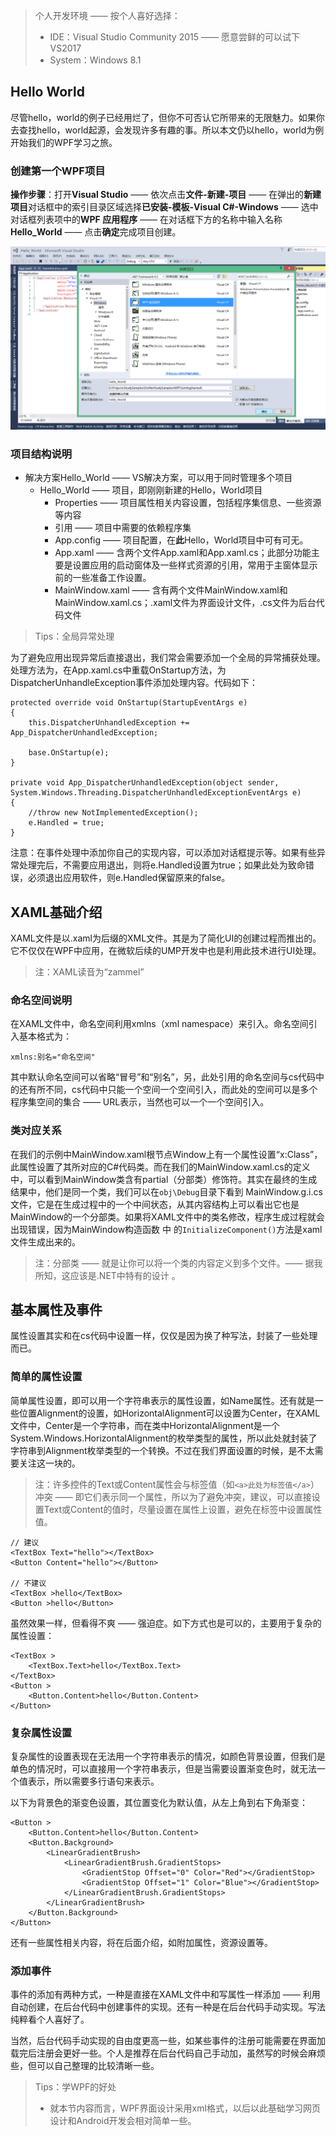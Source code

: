 
> 个人开发环境 —— 按个人喜好选择：  
> * IDE：Visual Studio Community 2015 —— 愿意尝鲜的可以试下VS2017
> * System：Windows 8.1

## Hello World

尽管hello，world的例子已经用烂了，但你不可否认它所带来的无限魅力。如果你去查找hello，world起源，会发现许多有趣的事。所以本文仍以hello，world为例开始我们的WPF学习之旅。

### 创建第一个WPF项目

**操作步骤**：打开**Visual Studio** —— 依次点击**文件-新建-项目** —— 在弹出的**新建项目**对话框中的索引目录区域选择**已安装-模板-Visual C#-Windows** —— 选中对话框列表项中的**WPF 应用程序** —— 在对话框下方的名称中输入名称**Hello_World** —— 点击**确定**完成项目创建。

![](../Resources/NewHelloWorld.png)

### 项目结构说明

* 解决方案Hello_World —— VS解决方案，可以用于同时管理多个项目
    * Hello_World —— 项目，即刚刚新建的Hello，World项目
        * Properties —— 项目属性相关内容设置，包括程序集信息、一些资源等内容
        * 引用 —— 项目中需要的依赖程序集
        * App.config —— 项目配置，在**此**Hello，World项目中可有可无。
        * App.xaml —— 含两个文件App.xaml和App.xaml.cs；此部分功能主要是设置应用的启动窗体及一些样式资源的引用，常用于主窗体显示前的一些准备工作设置。
        * MainWindow.xaml —— 含有两个文件MainWindow.xaml和MainWindow.xaml.cs；.xaml文件为界面设计文件，.cs文件为后台代码文件

> Tips：全局异常处理

为了避免应用出现异常后直接退出，我们常会需要添加一个全局的异常捕获处理。处理方法为，在App.xaml.cs中重载OnStartup方法，为DispatcherUnhandleException事件添加处理内容。代码如下：

    protected override void OnStartup(StartupEventArgs e)
    {
        this.DispatcherUnhandledException += App_DispatcherUnhandledException;
        
        base.OnStartup(e);
    }

    private void App_DispatcherUnhandledException(object sender, System.Windows.Threading.DispatcherUnhandledExceptionEventArgs e)
    {
        //throw new NotImplementedException();
        e.Handled = true;
    }

注意：在事件处理中添加你自己的实现内容，可以添加对话框提示等。如果有些异常处理完后，不需要应用退出，则将e.Handled设置为true；如果此处为致命错误，必须退出应用软件，则e.Handled保留原来的false。

## XAML基础介绍

XAML文件是以.xaml为后缀的XML文件。其是为了简化UI的创建过程而推出的。它不仅仅在WPF中应用，在微软后续的UMP开发中也是利用此技术进行UI处理。

> 注：XAML读音为“zammel”

### 命名空间说明

在XAML文件中，命名空间利用xmlns（xml namespace）来引入。命名空间引入基本格式为：

    xmlns:别名="命名空间"

其中默认命名空间可以省略“冒号”和“别名”，另，此处引用的命名空间与cs代码中的还有所不同，cs代码中只能一个空间一个空间引入，而此处的空间可以是多个程序集空间的集合 —— URL表示，当然也可以一个一个空间引入。

### 类对应关系

在我们的示例中MainWindow.xaml根节点Window上有一个属性设置“x:Class”，此属性设置了其所对应的C#代码类。而在我们的MainWindow.xaml.cs的定义中，可以看到MainWindow类含有partial（分部类）修饰符。其实在最终的生成结果中，他们是同一个类，我们可以在`obj\Debug`目录下看到 MainWindow.g.i.cs文件，它是在生成过程中的一个中间状态，从其内容结构上可以看出它也是MainWindow的一个分部类。如果将XAML文件中的类名修改，程序生成过程就会出现错误，因为MainWindow构造函数 中 的`InitializeComponent()`方法是xaml文件生成出来的。

> 注：分部类 —— 就是让你可以将一个类的内容定义到多个文件。—— 据我所知，这应该是.NET中特有的设计 。

## 基本属性及事件

属性设置其实和在cs代码中设置一样，仅仅是因为换了种写法，封装了一些处理而已。

### 简单的属性设置

简单属性设置，即可以用一个字符串表示的属性设置，如Name属性。还有就是一些位置Alignment的设置，如HorizontalAlignment可以设置为Center，在XAML文件中，Center是一个字符串，而在类中HorizontalAlignment是一个System.Windows.HorizontalAlignment的枚举类型的属性，所以此处就封装了字符串到Alignment枚举类型的一个转换。不过在我们界面设置的时候，是不太需要关注这一块的。

> 注：许多控件的Text或Content属性会与标签值（如`<a>此处为标签值</a>`）冲突 —— 即它们表示同一个属性，所以为了避免冲突，建议，可以直接设置Text或Content的值时，尽量设置在属性上设置，避免在标签中设置属性值。

    // 建议
    <TextBox Text="hello"></TextBox>
    <Button Content="hello"></Button>

    // 不建议
    <TextBox >hello</TextBox>
    <Button >hello</Button>

虽然效果一样，但看得不爽 —— 强迫症。如下方式也是可以的，主要用于复杂的属性设置：

    <TextBox >
        <TextBox.Text>hello</TextBox.Text>
    </TextBox>
    <Button >
        <Button.Content>hello</Button.Content>
    </Button>

### 复杂属性设置

复杂属性的设置表现在无法用一个字符串表示的情况，如颜色背景设置，但我们是单色的情况时，可以直接用一个字符串表示，但是当需要设置渐变色时，就无法一个值表示，所以需要多行语句来表示。

以下为背景色的渐变色设置，其位置变化为默认值，从左上角到右下角渐变：

    <Button >
        <Button.Content>hello</Button.Content>
        <Button.Background>
            <LinearGradientBrush>
                <LinearGradientBrush.GradientStops>
                    <GradientStop Offset="0" Color="Red"></GradientStop>
                    <GradientStop Offset="1" Color="Blue"></GradientStop>
                </LinearGradientBrush.GradientStops>
            </LinearGradientBrush>
        </Button.Background>
    </Button>

还有一些属性相关内容，将在后面介绍，如附加属性，资源设置等。

### 添加事件

事件的添加有两种方式，一种是直接在XAML文件中和写属性一样添加 —— 利用自动创建，在后台代码中创建事件的实现。还有一种是在后台代码手动实现。写法纯粹看个人喜好了。

当然，后台代码手动实现的自由度更高一些，如某些事件的注册可能需要在界面加载完后注册会更好一些。个人是推荐在后台代码自己手动加，虽然写的时候会麻烦些，但可以自己整理的比较清晰一些。

> Tips：学WPF的好处  
> * 就本节内容而言，WPF界面设计采用xml格式，以后以此基础学习网页设计和Android开发会相对简单一些。